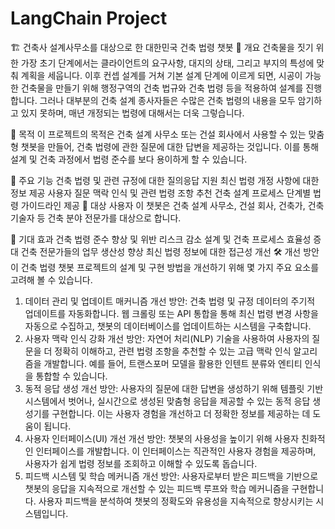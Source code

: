 # LangChain Project

🏗️ 건축사 설계사무소를 대상으로 한 대한민국 건축 법령 챗봇
📌 개요
건축물을 짓기 위한 가장 초기 단계에서는 클라이언트의 요구사항, 대지의 상태, 그리고 부지의 특성에 맞춰 계획을 세웁니다. 이후 컨셉 설계를 거쳐 기본 설계 단계에 이르게 되면, 시공이 가능한 건축물을 만들기 위해 행정구역의 건축 법규와 건축 법령 등을 적용하여 설계를 진행합니다. 그러나 대부분의 건축 설계 종사자들은 수많은 건축 법령의 내용을 모두 암기하고 있지 못하며, 매년 개정되는 법령에 대해서는 더욱 그렇습니다.

🎯 목적
이 프로젝트의 목적은 건축 설계 사무소 또는 건설 회사에서 사용할 수 있는 맞춤형 챗봇을 만들어, 건축 법령에 관한 질문에 대한 답변을 제공하는 것입니다. 이를 통해 설계 및 건축 과정에서 법령 준수를 보다 용이하게 할 수 있습니다.

🚀 주요 기능
건축 법령 및 관련 규정에 대한 질의응답 지원
최신 법령 개정 사항에 대한 정보 제공
사용자 질문 맥락 인식 및 관련 법령 조항 추천
건축 설계 프로세스 단계별 법령 가이드라인 제공
👥 대상 사용자
이 챗봇은 건축 설계 사무소, 건설 회사, 건축가, 건축 기술자 등 건축 분야 전문가를 대상으로 합니다.

🎉 기대 효과
건축 법령 준수 향상 및 위반 리스크 감소
설계 및 건축 프로세스 효율성 증대
건축 전문가들의 업무 생산성 향상
최신 법령 정보에 대한 접근성 개선
🛠️ 개선 방안
이 건축 법령 챗봇 프로젝트의 설계 및 구현 방법을 개선하기 위해 몇 가지 주요 요소를 고려해 볼 수 있습니다.

1. 데이터 관리 및 업데이트 매커니즘
개선 방안: 건축 법령 및 규정 데이터의 주기적 업데이트를 자동화합니다. 웹 크롤링 또는 API 통합을 통해 최신 법령 변경 사항을 자동으로 수집하고, 챗봇의 데이터베이스를 업데이트하는 시스템을 구축합니다.
2. 사용자 맥락 인식 강화
개선 방안: 자연어 처리(NLP) 기술을 사용하여 사용자의 질문을 더 정확히 이해하고, 관련 법령 조항을 추천할 수 있는 고급 맥락 인식 알고리즘을 개발합니다. 예를 들어, 트랜스포머 모델을 활용한 인텐트 분류와 엔티티 인식을 통합할 수 있습니다.
3. 동적 응답 생성
개선 방안: 사용자의 질문에 대한 답변을 생성하기 위해 템플릿 기반 시스템에서 벗어나, 실시간으로 생성된 맞춤형 응답을 제공할 수 있는 동적 응답 생성기를 구현합니다. 이는 사용자 경험을 개선하고 더 정확한 정보를 제공하는 데 도움이 됩니다.
4. 사용자 인터페이스(UI) 개선
개선 방안: 챗봇의 사용성을 높이기 위해 사용자 친화적인 인터페이스를 개발합니다. 이 인터페이스는 직관적인 사용자 경험을 제공하며, 사용자가 쉽게 법령 정보를 조회하고 이해할 수 있도록 돕습니다.
5. 피드백 시스템 및 학습 메커니즘
개선 방안: 사용자로부터 받은 피드백을 기반으로 챗봇의 응답을 지속적으로 개선할 수 있는 피드백 루프와 학습 메커니즘을 구현합니다. 사용자 피드백을 분석하여 챗봇의 정확도와 유용성을 지속적으로 향상시키는 시스템입니다.
